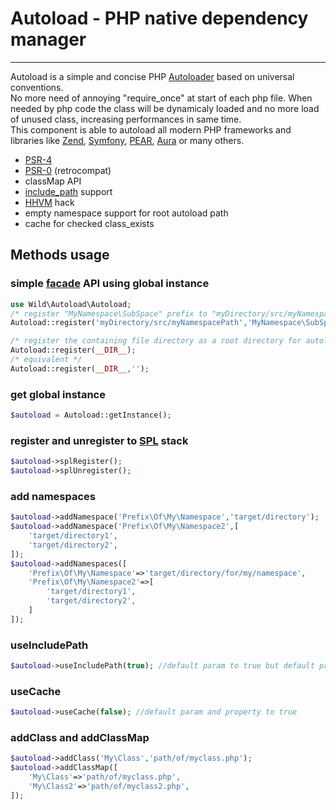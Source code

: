 # Autoload - PHP native dependency manager
--------

 Autoload is a simple and concise PHP [Autoloader](http://php.net/autoload) based on universal conventions.  
 No more need of annoying "require\_once" at start of each php file. When needed by php code the class will be dynamicaly loaded and no more load of unused class, increasing performances in same time.   
 This component is able to autoload all modern PHP frameworks and libraries like [Zend](https://github.com/zendframework), [Symfony](https://symfony.com), [PEAR](https://pear.php.net), [Aura](http://auraphp.com) or many others.

- [PSR-4](http://www.php-fig.org/psr/psr-4/)
- [PSR-0](http://www.php-fig.org/psr/psr-0/) (retrocompat)
- classMap API
- [include_path](http://php.net/manual/fr/ini.core.php#ini.include-path) support
- [HHVM](https://en.wikipedia.org/wiki/HipHop_Virtual_Machine) hack
- empty namespace support for root autoload path
- cache for checked class_exists

Methods usage
-------------

### simple [facade](https://en.wikipedia.org/wiki/Facade_pattern) API using global instance

```php
use Wild\Autoload\Autoload;
/* register "MyNamespace\SubSpace" prefix to "myDirectory/src/myNamespacePath" directory */
Autoload::register('myDirectory/src/myNamespacePath','MyNamespace\SubSpace');

/* register the containing file directory as a root directory for autoload */
Autoload::register(__DIR__);
/* equivalent */
Autoload::register(__DIR__,'');
```

### get global instance

```php
$autoload = Autoload::getInstance();
```

### register and unregister to [SPL](http://php.net/manual/en/book.spl.php) stack

```php
$autoload->splRegister();
$autoload->splUnregister();
```

### add namespaces

```php
$autoload->addNamespace('Prefix\Of\My\Namespace','target/directory');
$autoload->addNamespace('Prefix\Of\My\Namespace2',[
	'target/directory1',
	'target/directory2',
]);
$autoload->addNamespaces([
	'Prefix\Of\My\Namespace'=>'target/directory/for/my/namespace',
	'Prefix\Of\My\Namespace2'=>[
		'target/directory1',
		'target/directory2',
	]
]);
```

### useIncludePath

```php
$autoload->useIncludePath(true); //default param to true but default property to false
```

### useCache

```php
$autoload->useCache(false); //default param and property to true
```

### addClass and addClassMap

```php
$autoload->addClass('My\Class','path/of/myclass.php');
$autoload->addClassMap([
	'My\Class'=>'path/of/myclass.php',
	'My\Class2'=>'path/of/myclass2.php',
]);
```